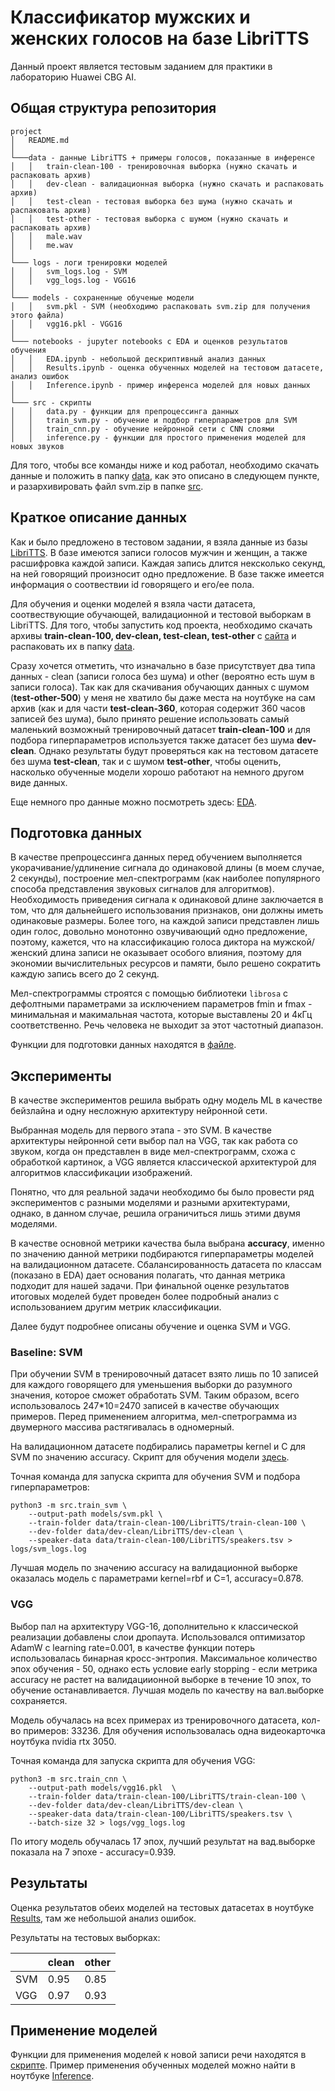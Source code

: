 # Классификатор мужских и женских голосов на базе LibriTTS

Данный проект является тестовым заданием для практики в лабораторию Huawei CBG AI.

## Общая структура репозитория

```
project
│   README.md   
│
└───data - данные LibriTTS + примеры голосов, показанные в инференсе
│   │   train-clean-100 - тренировочная выборка (нужно скачать и распаковать архив)
│   │   dev-clean - валидационная выборка (нужно скачать и распаковать архив)
│   │   test-clean - тестовая выборка без шума (нужно скачать и распаковать архив)
│   │   test-other - тестовая выборка с шумом (нужно скачать и распаковать архив)
│   │   male.wav 
│   │   me.wav
│   
└─── logs - логи тренировки моделей
│   │   svm_logs.log - SVM
│   │   vgg_logs.log - VGG16
│    
└─── models - сохраненные обученые модели
│   │   svm.pkl - SVM (необходимо распаковать svm.zip для получения этого файла)
│   │   vgg16.pkl - VGG16
│    
└─── notebooks - jupyter notebooks с EDA и оценков результатов обучения
│   │   EDA.ipynb - небольшой дескриптивный анализ данных
│   │   Results.ipynb - оценка обученных моделей на тестовом датасете, анализ ошибок
│   │   Inference.ipynb - пример инференса моделей для новых данных
│    
└─── src - скрипты
│   │   data.py - функции для препроцессинга данных
│   │   train_svm.py - обучение и подбор гиперпараметров для SVM
│   │   train_cnn.py - обучение нейронной сети с CNN слоями
│   │   inference.py - функции для простого применения моделей для новых звуков
```


Для того, чтобы все команды ниже и код работал, необходимо скачать данные и положить в папку [data](data/),
как это описано в следующем пункте, и разархивировать файл svm.zip в папке [src](src/).
## Краткое описание данных

Как и было предложено в тестовом задании, я взяла данные из базы [LibriTTS](https://research.google/tools/datasets/libri-tts/). 
В базе имеются записи голосов мужчин и женщин, а также расшифровка каждой записи. 
Каждая запись длится нексколько секунд, на ней говорящий произносит одно предложение. 
В базе также имеется информация о соотвествии id говорящего и его/ее пола.

Для обучения и оценки моделей я взяла части датасета, соотвествующие обучающей, валидационной и тестовой выборкам в LibriTTS.
Для того, чтобы запустить код проекта, необходимо скачать архивы **train-clean-100, dev-clean, test-clean, test-other**
с [сайта](https://openslr.org/60/) и распаковать их в папку [data](data/).

Сразу хочется отметить, что изначально в базе присутствует два типа данных - clean (записи голоса без шума) и 
other (вероятно есть шум в записи голоса). Так как для скачивания обучающих данных с шумом (**test-other-500**) 
у меня не хватило бы даже места на ноутбуке на сам архив (как и для части **test-clean-360**, которая содержит 360 часов записей без шума),
было принято решение использовать самый маленький возможный тренировочный датасет **train-clean-100** и для подбора гиперпараметров используется также датасет без шума **dev-clean**.
Однако результаты будут проверяться как на тестовом датасете без шума **test-clean**, так и с шумом **test-other**, 
чтобы оценить, насколько обученные модели хорошо работают на немного другом виде данных.

Еще немного про данные можно посмотреть здесь: [EDA](notebooks/EDA.ipynb).


## Подготовка данных

В качестве препроцессинга данных перед обучением выполняется 
укорачивание/удлинение сигнала до одинаковой длины (в моем случае, 2 секунды), построение мел-спектрограмм 
(как наиболее популярного способа представления звуковых сигналов для алгоритмов). 
Необходимость приведения сигнала к одинаковой длине заключается в том, что для дальнейшего использования признаков, они должны иметь одинаковые размеры.
Более того, на каждой записи представлен лишь один голос, довольно монотонно озвучивающий одно предложение,
поэтому, кажется, что на классификацию голоса диктора на мужской/женский длина записи не оказывает особого влияния, 
поэтому для экономии вычислительных ресурсов и памяти, было решено сократить каждую запись всего до 2 секунд.

Мел-спектрограммы строятся с помощью библиотеки `librosa` с дефолтными параметрами за исключением параметров
fmin и fmax - минимальная и макимальная частота, которые выставлены 20 и 4кГц соответственно. Речь человека 
не выходит за этот частотный диапазон.

Функции для подготовки данных находятся в [файле](src/data.py).

## Эксперименты

В качестве экспериментов решила выбрать одну модель ML в качестве бейзлайна и одну несложную архитектуру нейронной сети.

Выбранная модель для первого этапа - это SVM. В качестве архитектуры нейронной сети выбор пал на VGG, так как работа со звуком, когда
он представлен в виде мел-спектрограмм, схожа с обработкой картинок, а VGG является классической архитектурой для алгоритмов классификации изображений.

Понятно, что для реальной задачи необходимо бы было провести ряд экспериментов с разными моделями и разными архитектурами, 
однако, в данном случае, решила ограничиться лишь этими двумя моделями.

В качестве основной метрики качества была выбрана **accuracy**, именно по значению данной метрики подбираются 
гиперпараметры моделей на валидационном датасете. Сбалансированность датасета по классам (показано в EDA) дает основания полагать,
что данная метрика подходит для нашей задачи. При финальной оценке результатов итоговых моделей будет проведен более подробный анализ с использованием другим метрик классификации.

Далее будут подробнее описаны обучение и оценка SVM и VGG.

### Baseline: SVM

При обучении SVM в тренировочный датасет взято лишь по 10 записей для каждого говорящего для уменьшения выборки до разумного значения, 
которое сможет обработать SVM. Таким образом, всего использовалось 247*10=2470 записей в качестве обучающих примеров. 
Перед применением алгоритма, мел-спетрограмма из двумерного массива растягивалась в одномерный.

На валидационном датасете подбирались параметры kernel и C для SVM по значению accuracy. Скрипт для обучения модели [здесь](src/train_svm.py).

Точная команда для запуска скрипта для обучения SVM и подбора гиперпараметров:

```shell
python3 -m src.train_svm \
    --output-path models/svm.pkl \
    --train-folder data/train-clean-100/LibriTTS/train-clean-100 \
    --dev-folder data/dev-clean/LibriTTS/dev-clean \
    --speaker-data data/train-clean-100/LibriTTS/speakers.tsv > logs/svm_logs.log
```

Лучшая модель по значению accuracy на валидационной выборке оказалась модель с параметрами kernel=rbf и C=1, 
accuracy=0.878.


### VGG

Выбор пал на архитектуру VGG-16, дополнительно к классической реализации добавлены слои дропаута.
Использовался оптимизатор AdamW с learning rate=0.001, в качестве функции потерь использовалась бинарная кросс-энтропия.
Максимальное количество эпох обучения - 50, однако есть условие early stopping - если метрика accuracy не растет на валидациионной
выборке в течение 10 эпох, то обучение останавливается. Лучшая модель по качеству на вал.выборке сохраняется.

Модель обучалась на всех примерах из тренировочного датасета, кол-во примеров: 33236. Для обучения использовалась
одна видеокарточка ноутбука nvidia rtx 3050.

Точная команда для запуска скрипта для обучения VGG:

```shell
python3 -m src.train_cnn \
    --output-path models/vgg16.pkl  \
    --train-folder data/train-clean-100/LibriTTS/train-clean-100 \
    --dev-folder data/dev-clean/LibriTTS/dev-clean \
    --speaker-data data/train-clean-100/LibriTTS/speakers.tsv \
    --batch-size 32 > logs/vgg_logs.log
```

По итогу модель обучалась 17 эпох,
лучший результат на вад.выборке показала на 7 эпохе - accuracy=0.939.


## Результаты

Оценка результатов обеих моделей на тестовых датасетах в ноутбуке [Results](notebooks/Results.ipynb), там же небольшой анализ ошибок.

Результаты на тестовых выборках:

|     | clean | other |
|-----|-------|-------|
| SVM | 0.95  | 0.85  |
| VGG | 0.97  | 0.93  |


## Применение моделей

Функции для применения моделей к новой записи речи находятся в [скрипте](src/inference.py).
Пример применения обученных моделей можно найти в ноутбуке [Inference](notebooks/Inference.ipynb).

